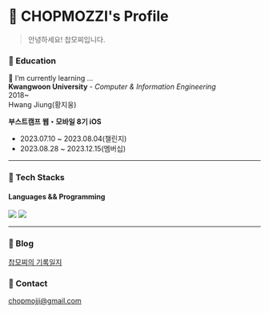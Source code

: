 # 🎾 CHOPMOZZI's Profile
>안녕하세요! 찹모찌입니다.
><br/>

### 📖 Education
🌱 I’m currently learning ...  
**Kwangwoon University** - *Computer & Information Engineering*  
2018~  
Hwang Jiung(황지웅)

**부스트캠프 웹・모바일 8기 iOS**
- 2023.07.10 ~ 2023.08.04(챌린지)
- 2023.08.28 ~ 2023.12.15(멤버십)
<hr/>

### 🔑 Tech Stacks
#### Languages && Programming
<img src="https://img.shields.io/badge/Swift-F05138?style=flat-square&logo=swift&logoColor=white"/> <img src="https://img.shields.io/badge/iOS-F05138?style=flat-square&logo=iOS&logoColor=white"/>

<hr>

### 👀 Blog
[찹모찌의 기록일지](https://chopmozzi.tistory.com/)

### 📮 Contact
chopmojji@gmail.com
